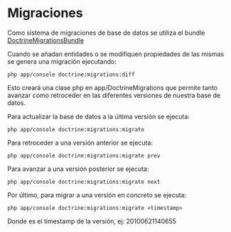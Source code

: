 # Migraciones

Como sistema de migraciones de base de datos se utiliza el bundle
[DoctrineMigrationsBundle](http://symfony.com/doc/current/bundles/DoctrineMigrationsBundle/index.html)


Cuando se añadan entidades o se modifiquen propiedades de las mismas se genera
una migración ejecutando:

    php app/console doctrine:migrations:diff

Esto creará una clase php en app/DoctrineMigrations que permite tanto avanzar
como retroceder en las diferentes versiones de nuestra base de datos.


Para actualizar la base de datos a la última versión se ejecuta:

    php app/console doctrine:migrations:migrate

Para retroceder a una versión anterior se ejecuta:

    php app/console doctrine:migrations:migrate prev

Para avanzar a una versión posterior se ejecuta:

    php app/console doctrine:migrations:migrate next

Por último, para migrar a una versión en concreto se ejecuta:

    php app/console doctrine:migrations:migrate <timestamp>

Donde <timestamp> es el timestamp de la versión, ej: 20100621140655
